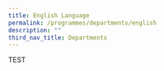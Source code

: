 ```yaml
---
title: English Language
permalink: /programmes/departments/english
description: ""
third_nav_title: Departments
---
```


TEST
